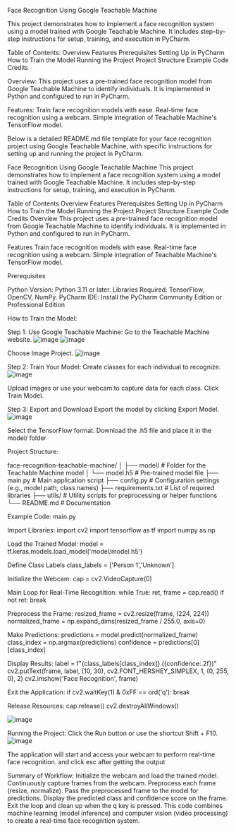 Face Recognition Using Google Teachable Machine

This project demonstrates how to implement a face recognition system using a model trained with Google Teachable Machine. It includes step-by-step instructions for setup, training, and execution in PyCharm.

Table of Contents:
Overview
Features
Prerequisites
Setting Up in PyCharm
How to Train the Model
Running the Project
Project Structure
Example Code
Credits

Overview:
This project uses a pre-trained face recognition model from Google Teachable Machine to identify individuals. It is implemented in Python and configured to run in PyCharm.

Features:
Train face recognition models with ease.
Real-time face recognition using a webcam.
Simple integration of Teachable Machine's TensorFlow model.


Below is a detailed README.md file template for your face recognition project using Google Teachable Machine, with specific instructions for setting up and running the project in PyCharm.

Face Recognition Using Google Teachable Machine
This project demonstrates how to implement a face recognition system using a model trained with Google Teachable Machine. It includes step-by-step instructions for setup, training, and execution in PyCharm.

Table of Contents
Overview
Features
Prerequisites
Setting Up in PyCharm
How to Train the Model
Running the Project
Project Structure
Example Code
Credits
Overview
This project uses a pre-trained face recognition model from Google Teachable Machine to identify individuals. It is implemented in Python and configured to run in PyCharm.

Features
Train face recognition models with ease.
Real-time face recognition using a webcam.
Simple integration of Teachable Machine's TensorFlow model.

Prerequisites

Python Version: Python 3.11 or later.
Libraries Required: TensorFlow, OpenCV, NumPy.
PyCharm IDE: Install the PyCharm Community Edition or Professional Edition

How to Train the Model:

Step 1: Use Google Teachable Machine:
Go to the Teachable Machine website.
![image](https://github.com/user-attachments/assets/0aa6243e-7886-4d18-8c30-509a03f4b1c7)
![image](https://github.com/user-attachments/assets/f1f0c5ae-c911-428d-a829-f5f097a14608)

Choose Image Project.
![image](https://github.com/user-attachments/assets/99d71f6e-acc9-43b6-af76-b2f63e8d24e9)


Step 2: Train Your Model:
Create classes for each individual to recognize.
![image](https://github.com/user-attachments/assets/3e18db63-b27c-42a6-9440-d7ece178766b)

Upload images or use your webcam to capture data for each class.
Click Train Model.

Step 3: Export and Download
Export the model by clicking Export Model.
![image](https://github.com/user-attachments/assets/602d455c-c036-43b6-bd5a-10f2efd68785)

Select the TensorFlow format.
Download the .h5 file and place it in the model/ folder

Project Structure:

face-recognition-teachable-machine/
│
├── model/               # Folder for the Teachable Machine model
│   └── model.h5         # Pre-trained model file
├── main.py              # Main application script
├── config.py            # Configuration settings (e.g., model path, class names)
├── requirements.txt     # List of required libraries
├── utils/               # Utility scripts for preprocessing or helper functions
└── README.md            # Documentation

Example Code:
main.py

Import Libraries:
import cv2
import tensorflow as tf
import numpy as np

Load the Trained Model:
model = tf.keras.models.load_model('model/model.h5')

Define Class Labels
class_labels = ['Person 1','Unknown']

Initialize the Webcam:
cap = cv2.VideoCapture(0)

Main Loop for Real-Time Recognition:
while True:
    ret, frame = cap.read()
    if not ret:
        break

Preprocess the Frame:
resized_frame = cv2.resize(frame, (224, 224))
normalized_frame = np.expand_dims(resized_frame / 255.0, axis=0)

Make Predictions:
predictions = model.predict(normalized_frame)
class_index = np.argmax(predictions)
confidence = predictions[0][class_index]

Display Results:
label = f"{class_labels[class_index]} ({confidence:.2f})"
cv2.putText(frame, label, (10, 30), cv2.FONT_HERSHEY_SIMPLEX, 1, (0, 255, 0), 2)
cv2.imshow('Face Recognition', frame)

 Exit the Application:
 if cv2.waitKey(1) & 0xFF == ord('q'):
    break

Release Resources:
cap.release()
cv2.destroyAllWindows()

![image](https://github.com/user-attachments/assets/6efc9262-a545-4903-86c3-11f5ce74464b)


Running the Project:
Click the Run button or use the shortcut Shift + F10.
![image](https://github.com/user-attachments/assets/742a40a5-1cc3-4f78-9fe1-2824b3a2061a)

The application will start and access your webcam to perform real-time face recognition. and click esc after getting the output

Summary of Workflow:
Initialize the webcam and load the trained model.
Continuously capture frames from the webcam.
Preprocess each frame (resize, normalize).
Pass the preprocessed frame to the model for predictions.
Display the predicted class and confidence score on the frame.
Exit the loop and clean up when the q key is pressed.
This code combines machine learning (model inference) and computer vision (video processing) to create a real-time face recognition system.
